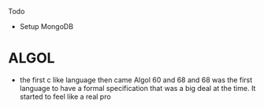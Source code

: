 Todo

- Setup MongoDB

# ALGOL

- the first c like language then came Algol 60 and 68 and 68 was the first language to have a formal specification that was a big deal at the time. It started to feel like a real pro
